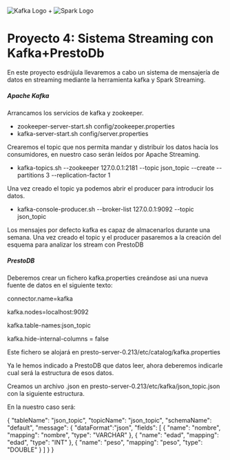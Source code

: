![Kafka Logo](https://grape.solutions/img/partners/logo_kafka.png) + ![Spark Logo](http://spark-mooc.github.io/web-assets/images/ta_Spark-logo-small.png)

# Proyecto 4: Sistema Streaming con Kafka+PrestoDb

En este proyecto esdrújula llevaremos a cabo un sistema de mensajería de datos en streaming mediante la herramienta kafka y Spark Streaming.

##### Apache Kafka

Arrancamos los servicios de kafka y zookeeper.

- zookeeper-server-start.sh config/zookeeper.properties
- kafka-server-start.sh config/server.properties

Crearemos el topic que nos permita mandar y distribuir los datos hacía los consumidores, 
en nuestro caso serán leídos por Apache Streaming.

- kafka-topics.sh --zookeeper 127.0.0.1:2181 --topic json_topic --create --partitions 3 --replication-factor 1

Una vez creado el topic ya podemos abrir el producer para introducir los datos.

- kafka-console-producer.sh --broker-list 127.0.0.1:9092 --topic json_topic

Los mensajes por defecto kafka es capaz de almacenarlos durante una semana. Una vez creado el topic y el producer pasaremos a la creación del esquema para analizar los stream con PrestoDB

##### PrestoDB

Deberemos crear un fichero kafka.properties creándose asi una nueva fuente de datos en el siguiente texto:

connector.name=kafka 

kafka.nodes=localhost:9092

kafka.table-names:json_topic

kafka.hide-internal-columns = false


Este fichero se alojará en presto-server-0.213/etc/catalog/kafka.properties

Ya le hemos indicado a PrestoDB que datos leer, ahora deberemos indicarle cual será la estructura de esos datos.

Creamos un archivo .json en presto-server-0.213/etc/kafka/json_topic.json con la siguiente estructura.

En la nuestro caso será:

{
"tableName": "json_topic",
"topicName": "json_topic",
"schemaName": "default",
"message": {
"dataFormat":"json",
"fields": [
{
"name": "nombre",
"mapping": "nombre",
"type": "VARCHAR"
},
{
"name": "edad",
"mapping": "edad",
"type": "INT"
},
{
"name": "peso",
"mapping": "peso",
"type": "DOUBLE"
}
]
}
}


